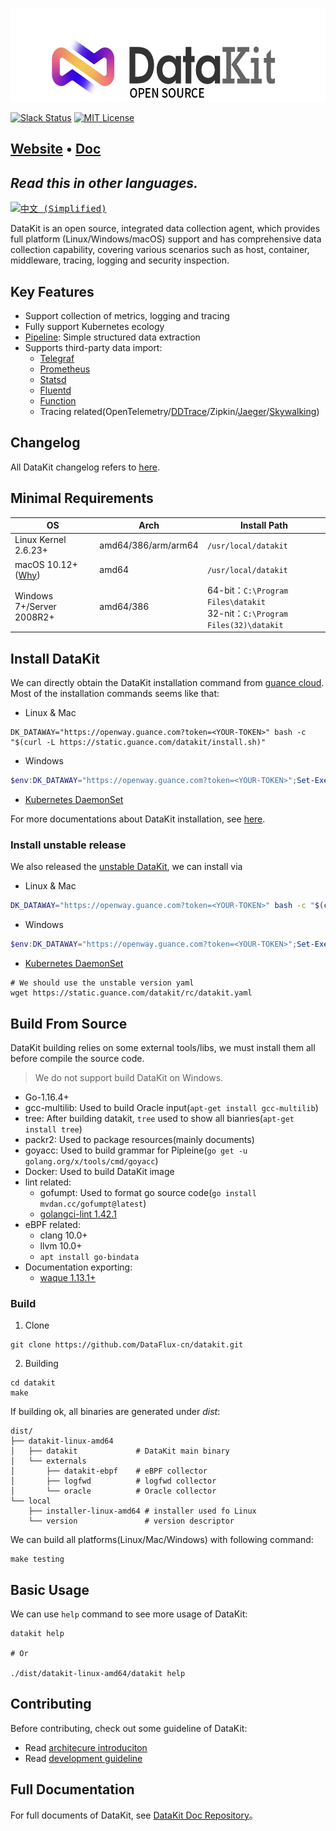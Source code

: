 <p align="center">
  <img alt="datakit logo" src="datakit-logo.png" height="150" />
</p>

[![Slack Status](https://img.shields.io/badge/slack-join_chat-orange?logo=slack&style=plastic)](https://app.slack.com/client/T032YB4B6TA/)
[![MIT License](https://img.shields.io/badge/license-MIT-green?style=plastic)](LICENSE)

<h2>
  <a href="https://datakit.tools">Website</a>
  <span> • </span>
  <a href="https://www.yuque.com/dataflux/datakit">Doc</a>
</h2>


## _Read this in other languages._
<kbd>[<img title="中文 (Simplified)" alt="中文 (Simplified)" src="https://cdn.staticaly.com/gh/hjnilsson/country-flags/master/svg/cn.svg" width="22">](README.zh_CN.md)</kbd>

DataKit is an open source, integrated data collection agent, which provides full platform (Linux/Windows/macOS) support and has comprehensive data collection capability, covering various scenarios such as host, container, middleware, tracing, logging and security inspection.

## Key Features

- Support collection of metrics, logging and tracing
- Fully support Kubernetes ecology
- [Pipeline](https://www.yuque.com/dataflux/datakit/pipeline): Simple structured data extraction
- Supports third-party data import:
	- [Telegraf](https://www.yuque.com/dataflux/datakit/telegraf)
	- [Prometheus](https://www.yuque.com/dataflux/datakit/prom)
	- [Statsd](https://www.yuque.com/dataflux/datakit/statsd)
	- [Fluentd](https://www.yuque.com/dataflux/datakit/logstreaming#a653042e)
	- [Function](https://www.yuque.com/dataflux/func/write-data-via-datakit)
	- Tracing related(OpenTelemetry/[DDTrace](https://www.yuque.com/dataflux/datakit/ddtrace)/Zipkin/[Jaeger](https://www.yuque.com/dataflux/datakit/jaeger)/[Skywalking](https://www.yuque.com/dataflux/datakit/skywalking))

## Changelog

All DataKit changelog refers to [here](https://www.yuque.com/dataflux/datakit/changelog).

## Minimal Requirements

| OS | Arch | Install Path |
| --- | --- | --- |
| Linux Kernel 2.6.23+ | amd64/386/arm/arm64 | `/usr/local/datakit` |
| macOS 10.12+([Why](https://github.com/golang/go/issues/25633)) | amd64 | `/usr/local/datakit` |
| Windows 7+/Server 2008R2+ | amd64/386 | 64-bit：`C:\Program Files\datakit`<br />32-nit：`C:\Program Files(32)\datakit` |


## Install DataKit

We can directly obtain the DataKit installation command from [guance cloud](http://guance.com). Most of the installation commands seems like that:

- Linux & Mac
```shell
DK_DATAWAY="https://openway.guance.com?token=<YOUR-TOKEN>" bash -c "$(curl -L https://static.guance.com/datakit/install.sh)"
```

- Windows

```powershell
$env:DK_DATAWAY="https://openway.guance.com?token=<YOUR-TOKEN>";Set-ExecutionPolicy Bypass -scope Process -Force; Import-Module bitstransfer; start-bitstransfer -source https://static.guance.com/datakit/install.ps1 -destination .install.ps1; powershell .install.ps1;
```

- [Kubernetes DaemonSet](https://www.yuque.com/dataflux/datakit/datakit-daemonset-deploy)

For more documentations about DataKit installation, see [here](https://www.yuque.com/dataflux/datakit/datakit-install).

### Install unstable release

We also released the [unstable DataKit](https://www.yuque.com/dataflux/datakit/changelog#5a0afc9d), we can install via

- Linux & Mac

```bash
DK_DATAWAY="https://openway.guance.com?token=<YOUR-TOKEN>" bash -c "$(curl -L https://static.guance.com/datakit/rc/install.sh)"
```

- Windows

```powershell
$env:DK_DATAWAY="https://openway.guance.com?token=<YOUR-TOKEN>";Set-ExecutionPolicy Bypass -scope Process -Force; Import-Module bitstransfer; start-bitstransfer -source https://static.guance.com/datakit/rc/install.ps1 -destination .install.ps1; powershell .install.ps1;
```

- [Kubernetes DaemonSet](https://www.yuque.com/dataflux/datakit/datakit-daemonset-deploy)

```
# We should use the unstable version yaml
wget https://static.guance.com/datakit/rc/datakit.yaml
```

## Build From Source

DataKit building relies on some external tools/libs, we must install them all before compile the source code.

> We do not support build DataKit on Windows.


- Go-1.16.4+
- gcc-multilib: Used to build Oracle input(`apt-get install gcc-multilib`)
- tree: After building datakit, `tree` used to show all bianries(`apt-get install tree`)
- packr2: Used to package resources(mainly documents)
- goyacc: Used to build grammar for Pipleine(`go get -u golang.org/x/tools/cmd/goyacc`)
- Docker: Used to build DataKit image
- lint related:
	- gofumpt: Used to format go source code(`go install mvdan.cc/gofumpt@latest`)
	- [golangci-lint 1.42.1](https://github.com/golangci/golangci-lint/releases/tag/v1.42.1)
- eBPF related:
	- clang 10.0+
	- llvm 10.0+
	- `apt install go-bindata`
- Documentation exporting:
	- [waque 1.13.1+](https://github.com/yesmeck/waque)

### Build

1. Clone

```shell
git clone https://github.com/DataFlux-cn/datakit.git
```

2. Building

```shell
cd datakit
make
```

If building ok, all binaries are generated under *dist*:

```
dist/
├── datakit-linux-amd64
│   ├── datakit             # DataKit main binary
│   └── externals      
│       ├── datakit-ebpf    # eBPF collector
│       ├── logfwd          # logfwd collector
│       └── oracle          # Oracle collector
└── local
    ├── installer-linux-amd64 # installer used fo Linux 
    └── version               # version descriptor
```

We can build all platforms(Linux/Mac/Windows) with following command:

```shell
make testing
```

## Basic Usage

We can use `help` command to see more usage of DataKit:

```shell
datakit help

# Or

./dist/datakit-linux-amd64/datakit help
```

## Contributing

Before contributing, check out some guideline of DataKit:

- Read [architecure introduciton](https://www.yuque.com/dataflux/datakit/datakit-arch)
- Read [development guideline](https://www.yuque.com/dataflux/datakit/development)

## Full Documentation

For full documents of DataKit, see [DataKit Doc Repository](https://www.yuque.com/dataflux/datakit)。
